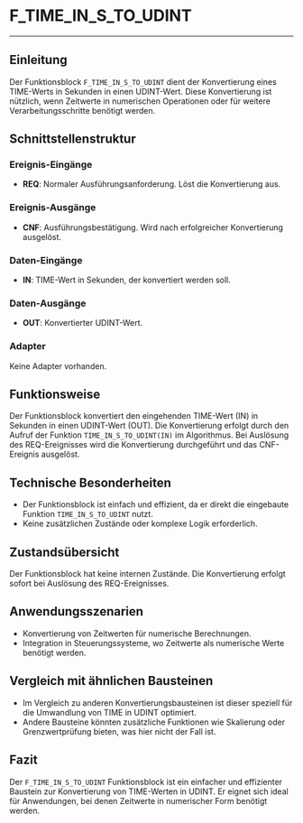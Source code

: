 # F_TIME_IN_S_TO_UDINT

* * * * * * * * * *
## Einleitung
Der Funktionsblock `F_TIME_IN_S_TO_UDINT` dient der Konvertierung eines TIME-Werts in Sekunden in einen UDINT-Wert. Diese Konvertierung ist nützlich, wenn Zeitwerte in numerischen Operationen oder für weitere Verarbeitungsschritte benötigt werden.

## Schnittstellenstruktur
### **Ereignis-Eingänge**
- **REQ**: Normaler Ausführungsanforderung. Löst die Konvertierung aus.

### **Ereignis-Ausgänge**
- **CNF**: Ausführungsbestätigung. Wird nach erfolgreicher Konvertierung ausgelöst.

### **Daten-Eingänge**
- **IN**: TIME-Wert in Sekunden, der konvertiert werden soll.

### **Daten-Ausgänge**
- **OUT**: Konvertierter UDINT-Wert.

### **Adapter**
Keine Adapter vorhanden.

## Funktionsweise
Der Funktionsblock konvertiert den eingehenden TIME-Wert (IN) in Sekunden in einen UDINT-Wert (OUT). Die Konvertierung erfolgt durch den Aufruf der Funktion `TIME_IN_S_TO_UDINT(IN)` im Algorithmus. Bei Auslösung des REQ-Ereignisses wird die Konvertierung durchgeführt und das CNF-Ereignis ausgelöst.

## Technische Besonderheiten
- Der Funktionsblock ist einfach und effizient, da er direkt die eingebaute Funktion `TIME_IN_S_TO_UDINT` nutzt.
- Keine zusätzlichen Zustände oder komplexe Logik erforderlich.

## Zustandsübersicht
Der Funktionsblock hat keine internen Zustände. Die Konvertierung erfolgt sofort bei Auslösung des REQ-Ereignisses.

## Anwendungsszenarien
- Konvertierung von Zeitwerten für numerische Berechnungen.
- Integration in Steuerungssysteme, wo Zeitwerte als numerische Werte benötigt werden.

## Vergleich mit ähnlichen Bausteinen
- Im Vergleich zu anderen Konvertierungsbausteinen ist dieser speziell für die Umwandlung von TIME in UDINT optimiert.
- Andere Bausteine könnten zusätzliche Funktionen wie Skalierung oder Grenzwertprüfung bieten, was hier nicht der Fall ist.

## Fazit
Der `F_TIME_IN_S_TO_UDINT` Funktionsblock ist ein einfacher und effizienter Baustein zur Konvertierung von TIME-Werten in UDINT. Er eignet sich ideal für Anwendungen, bei denen Zeitwerte in numerischer Form benötigt werden.